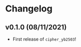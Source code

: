# Changelog

<!--next-version-placeholder-->

## v0.1.0 (08/11/2021)

- First release of `cipher_yb2503`!